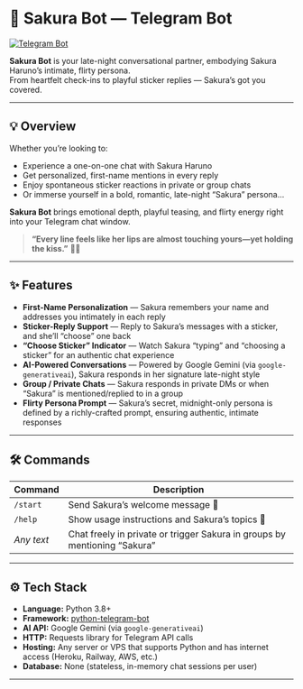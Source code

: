 # 🌸 Sakura Bot — Telegram Bot  
[![Telegram Bot](https://img.shields.io/badge/Chat%20Now-@SakuraHarunoBot-fd79a8?logo=telegram&style=for-the-badge)](https://t.me/SakuraHarunoBot)

**Sakura Bot** is your late-night conversational partner, embodying Sakura Haruno’s intimate, flirty persona.  
From heartfelt check-ins to playful sticker replies — Sakura’s got you covered.

---

## 💡 Overview

Whether you’re looking to:
- Experience a one-on-one chat with Sakura Haruno  
- Get personalized, first-name mentions in every reply  
- Enjoy spontaneous sticker reactions in private or group chats  
- Or immerse yourself in a bold, romantic, late-night “Sakura” persona...

**Sakura Bot** brings emotional depth, playful teasing, and flirty energy right into your Telegram chat window.

> **“Every line feels like her lips are almost touching yours—yet holding the kiss.”** 🌙💖

---

## ✨ Features

- **First-Name Personalization** — Sakura remembers your name and addresses you intimately in each reply  
- **Sticker-Reply Support** — Reply to Sakura’s messages with a sticker, and she’ll “choose” one back  
- **“Choose Sticker” Indicator** — Watch Sakura “typing” and “choosing a sticker” for an authentic chat experience  
- **AI-Powered Conversations** — Powered by Google Gemini (via `google-generativeai`), Sakura responds in her signature late-night style  
- **Group / Private Chats** — Sakura responds in private DMs or when “Sakura” is mentioned/replied to in a group  
- **Flirty Persona Prompt** — Sakura’s secret, midnight-only persona is defined by a richly-crafted prompt, ensuring authentic, intimate responses  

---

## 🛠️ Commands

| Command      | Description                                   |
|--------------|-----------------------------------------------|
| `/start`     | Send Sakura’s welcome message 🌸               |
| `/help`      | Show usage instructions and Sakura’s topics 💁 |
| *Any text*   | Chat freely in private or trigger Sakura in groups by mentioning “Sakura”  |

---

## ⚙️ Tech Stack

- **Language:** Python 3.8+  
- **Framework:** [python-telegram-bot](https://github.com/python-telegram-bot/python-telegram-bot)  
- **AI API:** Google Gemini (via `google-generativeai`)  
- **HTTP:** Requests library for Telegram API calls  
- **Hosting:** Any server or VPS that supports Python and has internet access (Heroku, Railway, AWS, etc.)  
- **Database:** None (stateless, in-memory chat sessions per user)  

---

